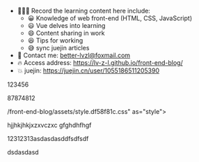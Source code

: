 - 🧑🏼‍💻 Record the learning content here
  include:
  - 😀 Knowledge of web front-end (HTML, CSS, JavaScript)
  - 😃 Vue delves into learning
  - 😄 Content sharing in work
  - 😆 Tips for working
  - 😅 sync juejin articles
- 📇 Contact me: better-lvzl@foxmail.com
- 🔥 Access address: https://lv-z-l.github.io/front-end-blog/
- 💥 juejin: https://juejin.cn/user/1055186511205390
  
123456


87874812

/front-end-blog/assets/style.df58f81c.css" as="style">
    <script type="module" src="/front-end-blog/assets/app.d4a83526.js"></script>
    <link rel="preload" href="/front-end-blog/assets/inter-roman-latin.2ed14f66.woff2" as="font" type="font/woff2" crossorigin="">
  <link rel="modulepreload" href="/front-end-blog/assets/chunks/framework.c9171d5b.js">
  <link rel="modulepreload" href="/front-end-blog/assets/chunks/theme.a02c4d3a.js">
  <link rel="modulepreload" href="/front-end-blog/assets/chunks/Loading.b8942365.js">
  <link rel="modulepreload" href="/front-end-blog/assets/index.md.89c07abc.lean.js">


hjjhkjhkjxzxvczxc
gfghdhfhgf


12312313asdasdasddfsdfsdf


dsdasdasd